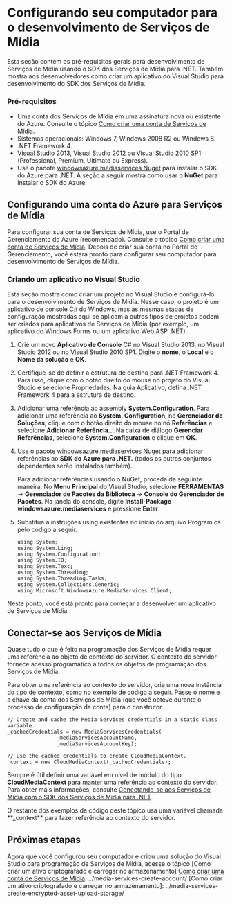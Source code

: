 <properties urlDisplayName="Set Up Computer for Media Services" pageTitle="Como configurar o computador para servi&ccedil;os de m&iacute;dia - Azure" metaKeywords="" description="Conhe&ccedil;a os pr&eacute;-requisitos para os Servi&ccedil;os de M&iacute;dia usando o SDK dos Servi&ccedil;os de M&iacute;dia para .NET. Saiba tamb&eacute;m como criar um aplicativo do Visual Studio." metaCanonical="" services="media-services" documentationCenter="" title="Configurando seu computador para o desenvolvimento de Servi&ccedil;os de M&iacute;dia" authors="juliako" solutions="" manager="dwrede" editor="" />

<tags ms.service="media-services" ms.workload="media" ms.tgt_pltfrm="na" ms.devlang="na" ms.topic="article" ms.date="01/01/1900" ms.author="juliako" />

# <a name="setup-dev"> </a><span class="short header">Configurando seu computador para o desenvolvimento de Serviços de Mídia</span>

Esta seção contém os pré-requisitos gerais para desenvolvimento de Serviços de Mídia usando o SDK dos Serviços de Mídia para .NET. Também mostra aos desenvolvedores como criar um aplicativo do Visual Studio para desenvolvimento do SDK dos Serviços de Mídia.

### Pré-requisitos

-   Uma conta dos Serviços de Mídia em uma assinatura nova ou existente do Azure. Consulte o tópico [Como criar uma conta de Serviços de Mídia][Como criar uma conta de Serviços de Mídia].
-   Sistemas operacionais: Windows 7, Windows 2008 R2 ou Windows 8.
-   .NET Framework 4.
-   Visual Studio 2013, Visual Studio 2012 ou Visual Studio 2010 SP1 (Professional, Premium, Ultimate ou Express).
-   Use o pacote [windowsazure.mediaservices Nuget][windowsazure.mediaservices Nuget] para instalar o SDK do Azure para .NET. A seção a seguir mostra como usar o **NuGet** para instalar o SDK do Azure.

## <a name="setup-account"></a><span class="short header">Configurando uma conta do Azure para Serviços de Mídia</span>

Para configurar sua conta de Serviços de Mídia, use o Portal de Gerenciamento do Azure (recomendado). Consulte o tópico [Como criar uma conta de Serviços de Mídia][Como criar uma conta de Serviços de Mídia]. Depois de criar sua conta no Portal de Gerenciamento, você estará pronto para configurar seu computador para desenvolvimento de Serviços de Mídia.

### Criando um aplicativo no Visual Studio

Esta seção mostra como criar um projeto no Visual Studio e configurá-lo para o desenvolvimento de Serviços de Mídia. Nesse caso, o projeto é um aplicativo de console C# do Windows, mas as mesmas etapas de configuração mostradas aqui se aplicam a outros tipos de projetos podem ser criados para aplicativos de Serviços de Mídia (por exemplo, um aplicativo do Windows Forms ou um aplicativo Web ASP .NET).

1.  Crie um novo **Aplicativo de Console** C# no Visual Studio 2013, no Visual Studio 2012 ou no Visual Studio 2010 SP1. Digite o **nome**, o **Local** e o **Nome da solução** e **OK**.
2.  Certifique-se de definir a estrutura de destino para .NET Framework 4. Para isso, clique com o botão direito do mouse no projeto do Visual Studio e selecione Propriedades. Na guia Aplicativo, defina .NET Framework 4 para a estrutura de destino.
3.  Adicionar uma referência ao assembly **System.Configuration**. Para adicionar uma referência ao **System. Configuration**, no **Gerenciador de Soluções**, clique com o botão direito do mouse no nó **Referências** e selecione **Adicionar Referência...** Na caixa de diálogo **Gerenciar Referências**, selecione **System.Configuration** e clique em **OK**.
4.  Use o pacote [windowsazure.mediaservices Nuget][windowsazure.mediaservices Nuget] para adicionar referências ao **SDK do Azure para .NET.** (todos os outros conjuntos dependentes serão instalados também).

    Para adicionar referências usando o NuGet, proceda da seguinte maneira: No **Menu Principal** do Visual Studio, selecione **FERRAMENTAS** -\> **Gerenciador de Pacotes da Biblioteca** -\> **Console do Gerenciador de Pacotes**. Na janela do console, digite **Install-Package windowsazure.mediaservices** e pressione **Enter**.

5.  Substitua a instruções using existentes no início do arquivo Program.cs pelo código a seguir.

        using System;
        using System.Linq;
        using System.Configuration;
        using System.IO;
        using System.Text;
        using System.Threading;
        using System.Threading.Tasks;
        using System.Collections.Generic;
        using Microsoft.WindowsAzure.MediaServices.Client;

Neste ponto, você está pronto para começar a desenvolver um aplicativo de Serviços de Mídia.

## <a name="setup-account"></a><span class="short header">Conectar-se aos Serviços de Mídia</span>

Quase tudo o que é feito na programação dos Serviços de Mídia requer uma referência ao objeto de contexto do servidor. O contexto do servidor fornece acesso programático a todos os objetos de programação dos Serviços de Mídia.

Para obter uma referência ao contexto do servidor, crie uma nova instância do tipo de contexto, como no exemplo de código a seguir. Passe o nome e a chave da conta dos Serviços de Mídia (que você obteve durante o processo de configuração da conta) para o construtor.

    // Create and cache the Media Services credentials in a static class variable.
    _cachedCredentials = new MediaServicesCredentials(
                    _mediaServicesAccountName,
                    _mediaServicesAccountKey);

    // Use the cached credentials to create CloudMediaContext.
    _context = new CloudMediaContext(_cachedCredentials);

Sempre é útil definir uma variável em nível de módulo do tipo **CloudMediaContext** para manter uma referência ao contexto do servidor. Para obter mais informações, consulte [Conectando-se aos Serviços de Mídia com o SDK dos Serviços de Mídia para .NET][Conectando-se aos Serviços de Mídia com o SDK dos Serviços de Mídia para .NET].

O restante dos exemplos de código deste tópico usa uma variável chamada \*\*\_context\*\* para fazer referência ao contexto do servidor.

## Próximas etapas

Agora que você configurou seu computador e criou uma solução do Visual Studio para programação de Serviços de Mídia, acesse o tópico [Como criar um ativo criptografado e carregar no armazenamento]
[Como criar uma conta de Serviços de Mídia]: ../media-services-create-account/
[Como criar um ativo criptografado e carregar no armazenamento]: ../media-services-create-encrypted-asset-upload-storage/

  [Como criar uma conta de Serviços de Mídia]: ../media-services-create-account/
  [windowsazure.mediaservices Nuget]: http://nuget.org/packages/windowsazure.mediaservices
  [Conectando-se aos Serviços de Mídia com o SDK dos Serviços de Mídia para .NET]: http://msdn.microsoft.com/pt-br/library/azure/jj129571.aspx

